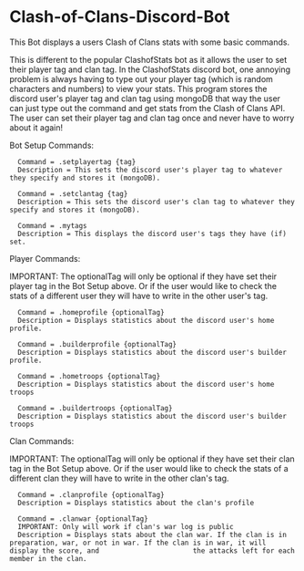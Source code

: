 # Clash-of-Clans-Discord-Bot
This Bot displays a users Clash of Clans stats with some basic commands.


This is different to the popular ClashofStats bot as it allows the user to set their player tag and clan tag. In the ClashofStats discord bot, one annoying problem is always having to type out your player tag (which is random characters and numbers) to view your stats. This program stores the discord user's player tag and clan tag using mongoDB that way the user can just type out the command and get stats from the Clash of Clans API. The user can set their player tag and clan tag once and never have to worry about it again!





Bot Setup Commands:
    
      Command = .setplayertag {tag}
      Description = This sets the discord user's player tag to whatever they specify and stores it (mongoDB).
      
      Command = .setclantag {tag}
      Description = This sets the discord user's clan tag to whatever they specify and stores it (mongoDB).
      
      Command = .mytags
      Description = This displays the discord user's tags they have (if) set.
   
   
Player Commands:


IMPORTANT: The optionalTag will only be optional if they have set their player tag in the Bot Setup above. Or if the user would like to check the stats of a different user they will have to write in the other user's tag.
   
   
      Command = .homeprofile {optionalTag}
      Description = Displays statistics about the discord user's home profile.
      
      Command = .builderprofile {optionalTag}
      Description = Displays statistics about the discord user's builder profile.
      
      Command = .hometroops {optionalTag}
      Description = Displays statistics about the discord user's home troops
      
      Command = .buildertroops {optionalTag}
      Description = Displays statistics about the discord user's builder troops
      
Clan Commands: 

IMPORTANT: The optionalTag will only be optional if they have set their clan tag in the Bot Setup above. Or if the user would like to check the stats of a different clan they will have to write in the other clan's tag.
      
      Command = .clanprofile {optionalTag}
      Description = Displays statistics about the clan's profile
      
      Command = .clanwar {optionalTag}
      IMPORTANT: Only will work if clan's war log is public
      Description = Displays stats about the clan war. If the clan is in preparation, war, or not in war. If the clan is in war, it will display the score, and                       the attacks left for each member in the clan.
  
  
